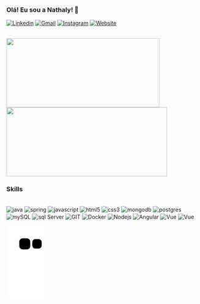 ### Olá! Eu sou a Nathaly! 👋

[![Linkedin](https://img.shields.io/badge/LinkedIn-0077B5?style=for-the-badge&logo=linkedin&logoColor=white)](https://www.linkedin.com/in/nathaly-veneruchi/)
[![Gmail](https://img.shields.io/badge/Gmail-D14836?style=for-the-badge&logo=gmail&logoColor=white)](mailto:nathalyveneruchi@gmail.com)
[![Instagram](https://img.shields.io/badge/Instagram-E4405F?style=for-the-badge&logo=instagram&logoColor=white)](https://www.instagram.com/nathcodes/)
[![Website](https://img.shields.io/website-up-nathaly.com.br-green-d/http/cv.lbesson.qc.to.svg&url=http://nathaly.com.br)](http://nathaly.com.br)
<div style="display: inline_block"><br/>
  <img height="180" width="400" align="center" src="https://github-readme-stats.vercel.app/api?username=nathalyveneruchi&show_icons=true&theme=dracula" />
  <img height="180" width="420"  align="center" src="https://github-readme-stats.vercel.app/api/top-langs/?username=nathalyveneruchi&layout=compact&langs_count=7&theme=dracula" />
</div>

### Skills

<div style="display: inline_block"><br/>
    <img align="center" alt="java" height="30" width="40" src="https://www.svgrepo.com/show/452234/java.svg"/>
    <img align="center" alt="spring" height="30" width="40" src="https://www.svgrepo.com/show/354379/spring.svg"/>
    <img align="center" alt="javascript" height="30" width="40" src="https://www.svgrepo.com/show/353925/javascript.svg"/>
    <img align="center" alt="html5" height="30" width="40" src="https://www.svgrepo.com/show/452228/html-5.svg"/>
    <img align="center" alt="css3" height="30" width="40" src="https://www.svgrepo.com/show/452185/css-3.svg"/>
    <img align="center" alt="mongodb" height="30" width="40" src="https://www.svgrepo.com/show/331488/mongodb.svg"/>
    <img align="center" alt="postgres" height="30" width="40" src="https://www.svgrepo.com/show/439268/postgresql.svg"/>
    <img align="center" alt="mySQL" height="30" width="40" src="https://www.svgrepo.com/show/303251/mysql-logo.svg"/>
    <img align="center" alt="sql Server" height="30" width="40" src="https://www.svgrepo.com/show/306420/microsoftsqlserver.svg"/>
    <img align="center" alt="GIT" height="30" width="40" src="https://www.svgrepo.com/show/452210/git.svg"/>
    <img align="center" alt="Docker" height="30" width="40" src="https://www.svgrepo.com/show/353661/docker.svg"/>
    <img align="center" alt="Nodejs" height="30" width="40" src="https://www.svgrepo.com/show/303360/nodejs-logo.svg"/>
    <img align="center" alt="Angular" height="30" width="40" src="https://www.svgrepo.com/show/452156/angular.svg"/>
    <img align="center" alt="Vue" height="30" width="40" src="https://www.svgrepo.com/show/493625/vue-vuejs-javascript-js-framework.svg"/>
    <img align="center" alt="Vue" height="10" width="40" src="https://upload.wikimedia.org/wikipedia/commons/5/59/JUnit_5_Banner.png"/>
</div>

 ![Snake animation](https://github.com/nathalyveneruchi/nathalyveneruchi/blob/output/github-contribution-grid-snake.svg)
